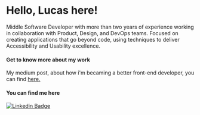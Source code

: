 # Hello, Lucas here!

Middle Software Developer with more than two years of experience working in collaboration with Product, Design, and DevOps teams. Focused on creating applications that go beyond code, using techniques to deliver Accessibility and Usability excellence.

#### Get to know more about my work

My medium post, about how i'm becaming a better front-end developer, you can find [here.](https://medium.com/@lubomfim/como-eu-estou-me-tornando-um-front-end-melhor-1324599e5c9e)

#### You can find me here

[![Linkedin Badge](https://img.shields.io/badge/-LinkedIn-blue?style=flat-square&logo=Linkedin&logoColor=white&link=https://www.linkedin.com/in/lubomfim/)](https://www.linkedin.com/in/lubomfim/)
